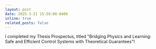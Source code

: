 ```yaml
---
layout: post
date: 2025-3-21 15:59:00-0400
inline: true
related_posts: false
---
```


I completed my Thesis Prospectus, titled "Bridging Physics and Learning: Safe and Efficient Control Systems with Theoretical Guarantees"!
